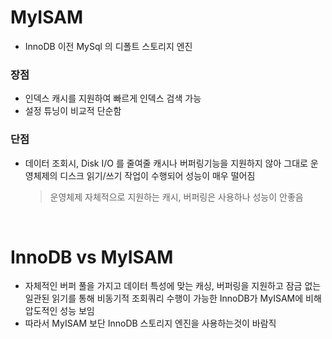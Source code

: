 # MyISAM
* InnoDB 이전 MySql 의 디폴트 스토리지 엔진

### 장점
* 인덱스 캐시를 지원하여 빠르게 인덱스 검색 가능
* 설정 튜닝이 비교적 단순함
### 단점
* 데이터 조회시, Disk I/O 를 줄여줄 캐시나 버퍼링기능을 지원하지 않아 그대로 운영체제의 디스크 읽기/쓰기 작업이 수행되어 성능이 매우 떨어짐
	> 운영체제 자체적으로 지원하는 캐시, 버퍼링은 사용하나 성능이 안좋음

<br>

# InnoDB vs MyISAM
* 자체적인 버퍼 풀을 가지고 데이터 특성에 맞는 캐싱, 버퍼링을 지원하고 잠금 없는 일관된 읽기를 통해 비동기적 조회쿼리 수행이 가능한 InnoDB가 MyISAM에 비해 압도적인 성능 보임
* 따라서 MyISAM 보단 InnoDB 스토리지 엔진을 사용하는것이 바람직 